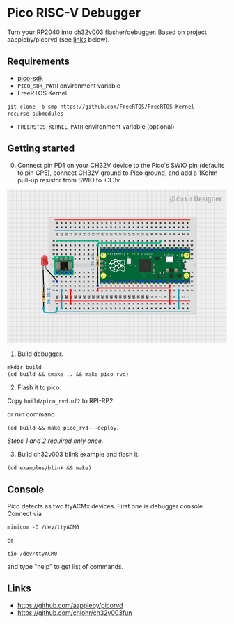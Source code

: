 # Pico RISC-V Debugger
Turn your RP2040 into ch32v003 flasher/debugger. Based on project aappleby/picorvd (see [links](#links) below).

## Requirements

* [pico-sdk](https://github.com/raspberrypi/pico-sdk)
* `PICO_SDK_PATH` environment variable
* FreeRTOS Kernel
```shell
git clone -b smp https://github.com/FreeRTOS/FreeRTOS-Kernel --recurse-submodules
```
* `FREERSTOS_KERNEL_PATH` environment variable (optional)


## Getting started

0. Connect pin PD1 on your CH32V device to the Pico's SWIO pin (defaults to pin GP5), connect CH32V ground to Pico ground, and add a 1Kohm pull-up resistor from SWIO to +3.3v.

![Wire connection](docs/board.png "Board")


1. Build debugger.
```shell
mkdir build
(cd build && cmake .. && make pico_rvd)
```


2. Flash it to pico.

Copy `build/pico_rvd.uf2` to RPI-RP2

or run command
```shell
(cd build && make pico_rvd---deploy)
```

_Steps 1 and 2 required only once._


3. Build ch32v003 blink example and flash it.
```shell
(cd examples/blink && make)
```

## Console
Pico detects as two ttyACMx devices. First one is debugger console. Connect via
```shell
minicom -D /dev/ttyACM0
```
or
```shell
tio /dev/ttyACM0
```
and type "help" to get list of commands.

## Links
* https://github.com/aappleby/picorvd
* https://github.com/cnlohr/ch32v003fun
